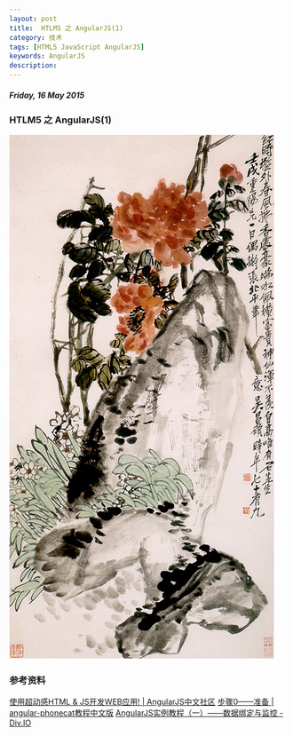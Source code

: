 ```yaml
---
layout: post
title:  HTLM5 之 AngularJS(1)
category: 技术
tags: [HTML5 JavaScript AngularJS]
keywords: AngularJS
description: 
---
```


##### Friday, 16 May 2015

### HTLM5 之 AngularJS(1)

![吴昌硕](/../../assets/img/tech/2015/wochangshuo_5.jpg)


### 参考资料
[使用超动感HTML & JS开发WEB应用! | AngularJS中文社区](http://www.angularjs.cn/T006)
[步骤0——准备 | angular-phonecat教程中文版](http://xdsnet.gitbooks.io/angular-phonecat-book-zhcn/content/chapter0/chapter0.html)
[AngularJS实例教程（一）——数据绑定与监控 - Div.IO](http://div.io/topic/800)

